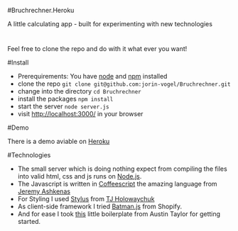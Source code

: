 #Bruchrechner.Heroku

A little calculating app - built for experimenting with new technologies 

# 

Feel free to clone the repo and do with it what ever you want! 


#Install

* Prerequirements: You have [node](http://nodejs.org/) and [npm](http://npmjs.org/) installed
* clone the repo `git clone git@github.com:jorin-vogel/Bruchrechner.git`
* change into the directory `cd Bruchrechner`
* install the packages `npm install`
* start the server `node server.js`
* visit [http://localhost:3000/](http://localhost:3000/) in your browser


#Demo

There is a demo aviable on [Heroku](http://bruchrechner.herokuapp.com/)


#Technologies

* The small server which is doing nothing expect from compiling the files into valid html, css and js runs on [Node.js](http://nodejs.org/).
* The Javascript is written in [Coffeescript](http://jashkenas.github.com/coffee-script/) the amazing language from [Jeremy Ashkenas](https://github.com/jashkenas)
* For Styling I used [Stylus](http://learnboost.github.com/stylus/) from [TJ Holowaychuk](https://github.com/visionmedia)
* As client-side framework I tried [Batman.js](http://batmanjs.org/) from Shopify. 
* And for ease I took [this](https://github.com/austintaylor/batman-express) little boilerplate from Austin Taylor for getting started.
